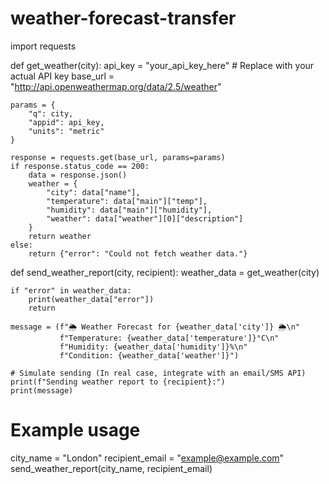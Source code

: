 # weather-forecast-transfer
import requests

def get_weather(city):
    api_key = "your_api_key_here"  # Replace with your actual API key
    base_url = "http://api.openweathermap.org/data/2.5/weather"
    
    params = {
        "q": city,
        "appid": api_key,
        "units": "metric"
    }
    
    response = requests.get(base_url, params=params)
    if response.status_code == 200:
        data = response.json()
        weather = {
            "city": data["name"],
            "temperature": data["main"]["temp"],
            "humidity": data["main"]["humidity"],
            "weather": data["weather"][0]["description"]
        }
        return weather
    else:
        return {"error": "Could not fetch weather data."}

def send_weather_report(city, recipient):
    weather_data = get_weather(city)
    
    if "error" in weather_data:
        print(weather_data["error"])
        return
    
    message = (f"🌦 Weather Forecast for {weather_data['city']} 🌦\n"
               f"Temperature: {weather_data['temperature']}°C\n"
               f"Humidity: {weather_data['humidity']}%\n"
               f"Condition: {weather_data['weather']}")
    
    # Simulate sending (In real case, integrate with an email/SMS API)
    print(f"Sending weather report to {recipient}:")
    print(message)
    
# Example usage
city_name = "London"
recipient_email = "example@example.com"
send_weather_report(city_name, recipient_email)

